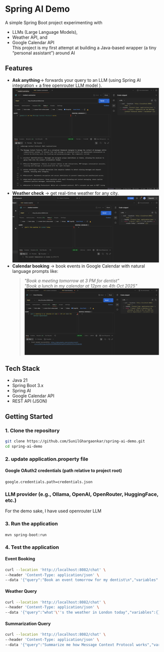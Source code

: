 # Spring AI Demo

A simple Spring Boot project experimenting with
- LLMs (Large Language Models),
- Weather API, and
- Google Calendar API  
  This project is my first attempt at building a Java-based wrapper (a tiny “personal assistant”) around AI


## Features
- **Ask anything**→ forwards your query to an LLM (using Spring AI integration + a free openrouter LLM model ). ![Ask anything](screenshots/How-MCP-Works.png)
- **Weather check** → get real-time weather for any city.![Weather check](screenshots/London-Weather.png)
- **Calendar booking** → book events in Google Calendar with natural language prompts like:
  > *"Book a meeting tomorrow at 3 PM for dentist"*  
  > *"Book a lunch in my calendar at 12pm on 4th Oct 2025"*
  ![Calendar booking](screenshots/Book-Meeting.png)

## Tech Stack
- Java 21
- Spring Boot 3.x
- Spring AI
- Google Calendar API
- REST API (JSON)

## Getting Started

### 1. Clone the repository
```bash
git clone https://github.com/SunilGhargaonkar/spring-ai-demo.git
cd spring-ai-demo
```
### 2. update application.property file
#### Google OAuth2 credentials (path relative to project root)
`google.credentials.path=credentials.json`

### LLM provider (e.g., Ollama, OpenAI, OpenRouter, HuggingFace, etc.)
For the demo sake, I have used openrouter LLM

### 3. Run the application
` mvn spring-boot:run `

### 4. Test the application
#### Event Booking
```bash
curl --location 'http://localhost:8082/chat' \
--header 'Content-Type: application/json' \
--data '{"query":"Book an event tomorrow for my dentist\n","variables":{}}'
```

#### Weather Query
```bash
curl --location 'http://localhost:8082/chat' \
--header 'Content-Type: application/json' \
--data '{"query":"what'\''s the weather in London today","variables":{}}'
```

#### Summarization Query
```bash
curl --location 'http://localhost:8082/chat' \
--header 'Content-Type: application/json' \
--data '{"query":"Summarize me how Message Context Protocol works","variables":{}}'
```

